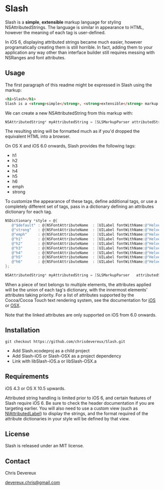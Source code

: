 Slash
=====

Slash is a **simple**, **extensible** markup language for styling NSAttributedStrings. The language is similar in appearance to HTML, however the meaning of each tag is user-defined.

In iOS 6, displaying attributed strings became much easier, however programatically creating them is still horrible. In fact, adding them to your application any way other than interface builder still requires messing with NSRanges and font attributes.


Usage
-----
The first paragraph of this readme might be expressed in Slash using the markup:

````html
<h1>Slash</h1>
Slash is a <strong>simple</strong>, <strong>extensible</strong> markup language that simplifies the creation of NSAttributedStrings. The language is similar in appearance to HTML, however the meaning of each tag is user-defined.
````

We can create a new NSAttributedString from this markup with:

````objective-c    
NSAttributedString* myAttributedString = [SLSMarkupParser attributedStringWithMarkup:markup error:NULL];
````

The resulting string will be formatted much as if you'd dropped the equivalent HTML into a browser.

On OS X and iOS 6.0 onwards, Slash provides the following tags:

* h1
* h2
* h3
* h4
* h5
* h6
* emph
* strong

To customize the appearance of these tags, define additional tags, or use a completely different set of tags, pass in a dictionary defining an attributes dictionary for each tag.

 ```objective-c
NSDictionary *style = @{
    @"$default" : @{NSFontAttributeName  : [UILabel fontWithName:@"HelveticaNeue" size:14]},
    @"strong"   : @{NSFontAttributeName  : [UILabel fontWithName:@"HelveticaNeue-Bold" size:14]},
    @"emph"     : @{NSFontAttributeName  : [UILabel fontWithName:@"HelveticaNeue-Italic" size:14]},
    @"h1"       : @{NSFontAttributeName  : [UILabel fontWithName:@"HelveticaNeue-Medium" size:48]},
    @"h2"       : @{NSFontAttributeName  : [UILabel fontWithName:@"HelveticaNeue-Medium" size:36]},
    @"h3"       : @{NSFontAttributeName  : [UILabel fontWithName:@"HelveticaNeue-Medium" size:32]},
    @"h4"       : @{NSFontAttributeName  : [UILabel fontWithName:@"HelveticaNeue-Medium" size:24]},
    @"h5"       : @{NSFontAttributeName  : [UILabel fontWithName:@"HelveticaNeue-Medium" size:18]},
    @"h6"       : @{NSFontAttributeName  : [UILabel fontWithName:@"HelveticaNeue-Medium" size:16]}
};

NSAttributedString* myAttributedString = [SLSMarkupParser   attributedStringWithMarkup:markup style:tagDefinitions error:NULL];
````

When a piece of text belongs to multiple elements, the attributes applied will be the union of each tag's dictionary, with the innermost elements' attributes taking priority. For a list of attributes supported by the Cocoa/Cocoa Touch text rendering system, see the documentation for [iOS][1] or [OSX][2].

Note that the linked attributes are only supported on iOS from 6.0 onwards.

[1]: http://developer.apple.com/library/ios/#Documentation/UIKit/Reference/NSAttributedString_UIKit_Additions/Reference/Reference.html
[2]: https://developer.apple.com/library/mac/#documentation/Cocoa/Conceptual/AttributedStrings/Articles/standardAttributes.html#//apple_ref/doc/uid/TP40004903-SW2


Installation
------------

    git checkout https://github.com/chrisdevereux/Slash.git

* Add Slash.xcodeproj as a child project
* Add Slash-iOS or Slash-OSX as a project dependency
* Link with libSlash-iOS.a or libSlash-OSX.a


Requirements
------------

iOS 4.3 or OS X 10.5 upwards.

Attributed string handling is limited prior to iOS 6, and certain features of Slash require iOS 6. Be sure to check the header documentation if you are targeting earlier. You will also need to use a custom view (such as [NIAttributedLabel][3]) to display the strings, and the format required of the attribute dictionaries in your style will be defined by that view.

[3]: http://docs.nimbuskit.info/NimbusAttributedLabel.html


License
-------

Slash is released under an MIT license.


Contact
-------
Chris Devereux

devereux.chris@gmail.com
